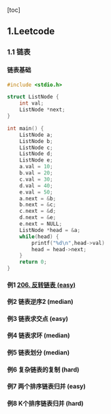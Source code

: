 [toc]

## 1.Leetcode

### 1.1 链表

#### 链表基础

```c++
#include <stdio.h>

struct ListNode {
    int val;
    ListNode *next;
}

int main() {
    ListNode a;
    ListNode b;
    ListNode c;
    ListNode d;
    ListNode e;
    a.val = 10;
    b.val = 20;
    c.val = 30;
    d.val = 40;
    e.val = 50;
    a.next = &b;
    b.next = &c;
    c.next = &d;
    d.next = &e;
    e.next = NULL;
    ListNode *head = &a;
    while(head) {
        printf("%d\n",head->val)
        head = head->next;
    }
    return 0;
}
```

#### 例1 [206. 反转链表 (easy)](https://leetcode-cn.com/problems/reverse-linked-list/)


#### 例2 链表逆序2 (median)

#### 例3 链表求交点 (easy)

#### 例4 链表求环 (median)

#### 例5 链表划分 (median)

#### 例6 复杂链表的复制 (hard)

#### 例7 两个排序链表归并 (easy)

#### 例8 K个排序链表归并 (hard)


